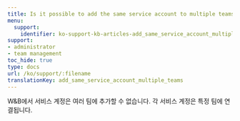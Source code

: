 ```yaml
---
title: Is it possible to add the same service account to multiple teams?
menu:
  support:
    identifier: ko-support-kb-articles-add_same_service_account_multiple_teams
support:
- administrator
- team management
toc_hide: true
type: docs
url: /ko/support/:filename
translationKey: add_same_service_account_multiple_teams
---
```

W&B에서 서비스 계정은 여러 팀에 추가할 수 없습니다. 각 서비스 계정은 특정 팀에 연결됩니다.
